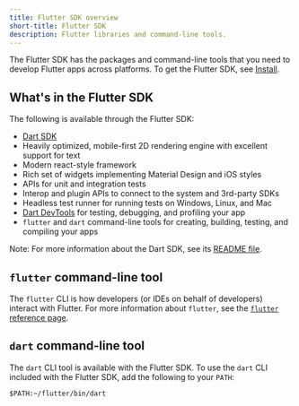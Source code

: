 ```yaml
---
title: Flutter SDK overview
short-title: Flutter SDK
description: Flutter libraries and command-line tools.
---
```


The Flutter SDK has the packages and command-line tools that you need to develop
Flutter apps across platforms. To get the Flutter SDK, see [Install][].

## What's in the Flutter SDK

The following is available through the Flutter SDK:

* [Dart SDK][]
* Heavily optimized, mobile-first 2D rendering engine with
  excellent support for text
* Modern react-style framework
* Rich set of widgets implementing Material Design and iOS styles
* APIs for unit and integration tests
* Interop and plugin APIs to connect to the system and 3rd-party SDKs
* Headless test runner for running tests on Windows, Linux, and Mac
* [Dart DevTools][] for testing, debugging, and profiling your app
* `flutter` and `dart` command-line tools for creating, building, testing,
  and compiling your apps

Note: For more information about the Dart SDK, see its
[README file][].

## `flutter` command-line tool

The `flutter` CLI is how developers (or IDEs on behalf of developers) interact with Flutter.
For more information about `flutter`, see the [`flutter` reference page][].

## `dart` command-line tool

The `dart` CLI tool is available with the Flutter SDK. To use the `dart` CLI included with
the Flutter SDK, add the following to your `PATH`:

```terminal
$PATH:~/flutter/bin/dart
```

[Dart DevTools]: /docs/development/tools/devtools
[Dart SDK]: {{site.dart-site}}/tools/sdk
[`flutter` reference page]: /docs/reference/flutter
[Install]: /docs/get-started/install
[README file]: https://github.com/flutter/flutter/blob/master/README.md
